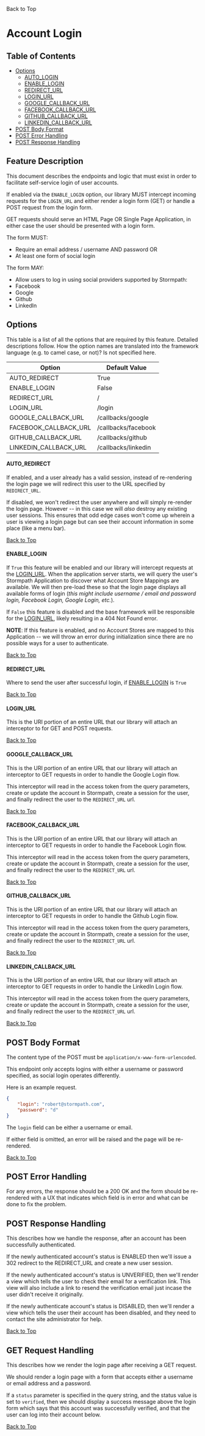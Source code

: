 <a name="#top">Back to Top</a>

# Account Login


## Table of Contents

* [Options](#Options)
  * [AUTO_LOGIN](#AUTO_LOGIN)
  * [ENABLE_LOGIN](#ENABLE_LOGIN)
  * [REDIRECT_URL](#REDIRECT_URL)
  * [LOGIN_URL](#LOGIN_URL)
  * [GOOGLE_CALLBACK_URL](#GOOGLE_CALLBACK_URL)
  * [FACEBOOK_CALLBACK_URL](#FACEBOOK_CALLBACK_URL)
  * [GITHUB_CALLBACK_URL](#GITHUB_CALLBACK_URL)
  * [LINKEDIN_CALLBACK_URL](#LINKEDIN_CALLBACK_URL)
* [POST Body Format](#POST_Body_Format)
* [POST Error Handling](#POST_Error_Handling)
* [POST Response Handling](#POST_Response_Handling)


## Feature Description

This document describes the endpoints and logic that must exist in order to
facilitate self-service login of user accounts.

If enabled via the `ENABLE_LOGIN` option, our library MUST intercept
incoming requests for the `LOGIN_URL` and either render a login form (GET) or
handle a POST request from the login form.

GET requests should serve an HTML Page OR Single Page Application, in either
case the user should be presented with a login form.

The form MUST:

* Require an email address / username AND password OR
* At least one form of social login

The form MAY:

* Allow users to log in using social providers supported by Stormpath:
 * Facebook
 * Google
 * Github
 * LinkedIn


## <a name="Options"></a> Options

This table is a list of all the options that are required by this feature.
Detailed descriptions follow.  How the option names are translated into the
framework language (e.g. to camel case, or not)? Is not specified here.

| Option                           | Default Value       |
| -------------------------------- |---------------------|
| AUTO_REDIRECT                    | True                |
| ENABLE_LOGIN                     | False               |
| REDIRECT_URL                     | /                   |
| LOGIN_URL                        | /login              |
| GOOGLE_CALLBACK_URL              | /callbacks/google   |
| FACEBOOK_CALLBACK_URL            | /callbacks/facebook |
| GITHUB_CALLBACK_URL              | /callbacks/github   |
| LINKEDIN_CALLBACK_URL            | /callbacks/linkedin |


#### <a name="AUTO_REDIRECT"></a> AUTO_REDIRECT

If enabled, and a user already has a valid session, instead of re-rendering the
login page we will redirect this user to the URL specified by `REDIRECT_URL`.

If disabled, we won't redirect the user anywhere and will simply re-render the
login page.  However -- in this case we will *also* destroy any existing user
sessions.  This ensures that odd edge cases won't come up wherein a user is
viewing a login page but can see their account information in some place (like a
menu bar).

<a href="#top">Back to Top</a>


#### <a name="ENABLE_LOGIN"></a> ENABLE_LOGIN

If `True` this feature will be enabled and our library will intercept requests
at the [LOGIN_URL](#LOGIN_URL).  When the application server starts, we will
query the user's Stormpath Application to discover what Account Store Mappings
are available.  We will then pre-load these so that the login page displays all
available forms of login (*this might include username / email and password
login, Facebook Login, Google Login, etc.*).

If `False` this feature is disabled and the base framework will be responsible
for the [LOGIN_URL](#LOGIN_URL), likely resulting in a 404 Not Found error.

**NOTE**: If this feature is enabled, and no Account Stores are mapped to this
Application -- we will throw an error during initialization since there are no
possible ways for a user to authenticate.


<a href="#top">Back to Top</a>


#### <a name="REDIRECT_URL"></a> REDIRECT_URL

Where to send the user after successful login, if
[ENABLE_LOGIN](#ENABLE_LOGIN) is `True`

<a href="#top">Back to Top</a>


#### <a name="LOGIN_URL"></a> LOGIN_URL

This is the URI portion of an entire URL that our library will attach an
interceptor to for GET and POST requests.

<a href="#top">Back to Top</a>


#### <a name="GOOGLE_CALLBACK_URL"></a> GOOGLE_CALLBACK_URL

This is the URI portion of an entire URL that our library will attach an
interceptor to GET requests in order to handle the Google Login flow.

This interceptor will read in the access token from the query parameters, create
or update the account in Stormpath, create a session for the user, and finally
redirect the user to the `REDIRECT_URL` url.

<a href="#top">Back to Top</a>


#### <a name="FACEBOOK_CALLBACK_URL"></a> FACEBOOK_CALLBACK_URL

This is the URI portion of an entire URL that our library will attach an
interceptor to GET requests in order to handle the Facebook Login flow.

This interceptor will read in the access token from the query parameters, create
or update the account in Stormpath, create a session for the user, and finally
redirect the user to the `REDIRECT_URL` url.

<a href="#top">Back to Top</a>


#### <a name="GITHUB_CALLBACK_URL"></a> GITHUB_CALLBACK_URL

This is the URI portion of an entire URL that our library will attach an
interceptor to GET requests in order to handle the Github Login flow.

This interceptor will read in the access token from the query parameters, create
or update the account in Stormpath, create a session for the user, and finally
redirect the user to the `REDIRECT_URL` url.

<a href="#top">Back to Top</a>


#### <a name="LINKEDIN_CALLBACK_URL"></a> LINKEDIN_CALLBACK_URL

This is the URI portion of an entire URL that our library will attach an
interceptor to GET requests in order to handle the LinkedIn Login flow.

This interceptor will read in the access token from the query parameters, create
or update the account in Stormpath, create a session for the user, and finally
redirect the user to the `REDIRECT_URL` url.

<a href="#top">Back to Top</a>


## <a name="POST_Body_Format"></a> POST Body Format

The content type of the POST must be `application/x-www-form-urlencoded`.

This endpoint only accepts logins with either a username or password specified,
as social login operates differently.

Here is an example request.

```json
{
    "login": "robert@stormpath.com",
    "password": "d"
}
```

The `login` field can be either a username or email.

If either field is omitted, an error will be raised and the page will be
re-rendered.

<a href="#top">Back to Top</a>


##  <a name="POST_Error_Handling"></a> POST Error Handling

For any errors, the response should be a 200 OK and the form should be
re-rendered with a UX that indicates which field is in error and what can be
done to fix the problem.


## <a name="POST_Response_Handling"></a> POST Response Handling

This describes how we handle the response, after an account has been
successfully authenticated.

If the newly authenticated account's status is ENABLED then we'll issue a 302
redirect to the REDIRECT_URL and create a new user session.

If the newly authenticated account's status is UNVERIFIED, then we'll render a
view which tells the user to check their email for a verification link.  This
view will also include a link to resend the verification email just incase the
user didn't receive it originally.

If the newly authenticate account's status is DISABLED, then we'll render a view
which tells the user their account has been disabled, and they need to contact
the site administrator for help.


<a href="#top">Back to Top</a>


## <a name="GET_Request_Handling"></a> GET Request Handling

This describes how we render the login page after receiving a GET request.

We should render a login page with a form that accepts either a username or
email address and a password.

If a `status` parameter is specified in the query string, and the status value
is set to `verified`, then we should display a success message above the login
form which says that this account was successfully verified, and that the user
can log into their account below.

<a href="#top">Back to Top</a>
